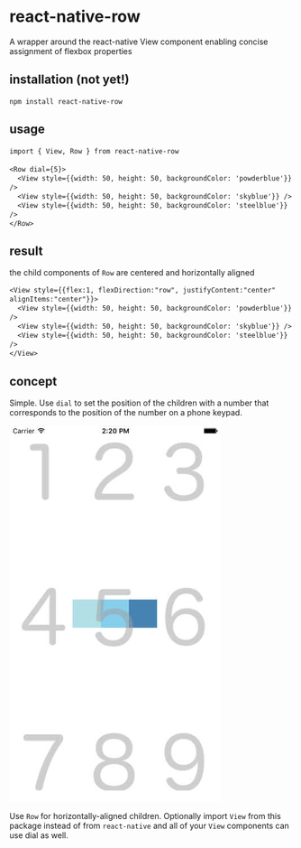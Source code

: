 # react-native-row

A wrapper around the react-native View component enabling concise assignment of flexbox properties

## installation (not yet!)

    npm install react-native-row

## usage

    import { View, Row } from react-native-row
    
    <Row dial={5}>
      <View style={{width: 50, height: 50, backgroundColor: 'powderblue'}} />
      <View style={{width: 50, height: 50, backgroundColor: 'skyblue'}} />
      <View style={{width: 50, height: 50, backgroundColor: 'steelblue'}} />
    </Row>
    
## result

the child components of `Row` are centered and horizontally aligned 

    <View style={{flex:1, flexDirection:"row", justifyContent:"center" alignItems:"center"}}>   
      <View style={{width: 50, height: 50, backgroundColor: 'powderblue'}} />
      <View style={{width: 50, height: 50, backgroundColor: 'skyblue'}} />
      <View style={{width: 50, height: 50, backgroundColor: 'steelblue'}} />
    </View>
    
## concept

Simple. Use `dial` to set the position of the children with a number that corresponds to the position of the number on a phone keypad.

![example](example1.jpg)

Use `Row` for horizontally-aligned children. Optionally import `View` from this package instead of from `react-native` and all of your `View` components can use dial as well.
